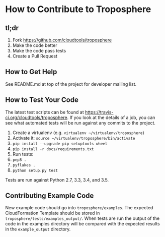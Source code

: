 # How to Contribute to Troposphere

## tl;dr
1. Fork https://github.com/cloudtools/troposphere
1. Make the code better
1. Make the code pass tests
1. Create a Pull Request

## How to Get Help

See README.md at top of the project for developer mailing list.

## How to Test Your Code

The latest test scripts can be found at https://travis-ci.org/cloudtools/troposphere.
If you look at the details of a job, you can see what automated tests
will be run against any commits to the project.

1. Create a virtualenv (e.g. `virtualenv ~/virtualenv/troposphere`)
1. Activate it: `source ~/virtualenv/troposphere/bin/activate`
1. `pip install --upgrade pip setuptools wheel`
1. `pip install -r docs/requirements.txt`
1. Run tests:
  1. `pep8 .`
  1. `pyflakes .`
  1. `python setup.py test`

Tests are run against Python 2.7, 3.3, 3.4, and 3.5.

## Contributing Example Code

New example code should go into `troposphere/examples`. The expected
CloudFormation Template should be stored in `troposphere/tests/examples_output/`.
When tests are run the output of the code in the examples directory will
be compared with the expected results in the `example_output` directory.

